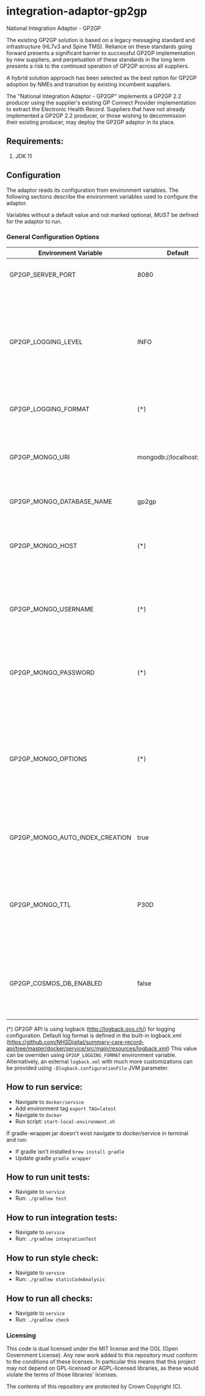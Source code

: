 # integration-adaptor-gp2gp
National Integration Adaptor - GP2GP

The existing GP2GP solution is based on a legacy messaging standard and infrastructure (HL7v3 and Spine TMS). Reliance on these standards going forward presents a significant barrier to successful GP2GP implementation by new suppliers, and perpetuation of these standards in the long term presents a risk to the continued operation of GP2GP across all suppliers.

A hybrid solution approach has been selected as the best option for GP2GP adoption by NMEs and transition by existing incumbent suppliers.

The "National Integration Adaptor - GP2GP" implements a GP2GP 2.2 producer using the supplier's existing GP Connect Provider implementation to extract the Electronic Health Record. Suppliers that have not already implemented a GP2GP 2.2 producer, or those wishing to decommission their existing producer, may deploy the GP2GP adaptor in its place.

## Requirements:
1. JDK 11

## Configuration

The adaptor reads its configuration from environment variables. The following sections describe the environment variables
 used to configure the adaptor. 
 
Variables without a default value and not marked optional, *MUST* be defined for the adaptor to run.

### General Configuration Options

| Environment Variable               | Default                   | Description 
| -----------------------------------|---------------------------|-------------
| GP2GP_SERVER_PORT                  | 8080                      | The port on which the SCR API will run.
| GP2GP_LOGGING_LEVEL                | INFO                      | Application logging level. One of: DEBUG, INFO, WARN, ERROR. The level DEBUG **MUST NOT** be used when handling live patient data.
| GP2GP_LOGGING_FORMAT               | (*)                       | Defines how to format log events on stdout.
| GP2GP_MONGO_URI                    | mongodb://localhost:27017 | Whole Mongo database connection string. Has a priority over other Mongo variables.
| GP2GP_MONGO_DATABASE_NAME          | gp2gp                     | Mongo database name.
| GP2GP_MONGO_HOST                   | (*)                       | Mongo database host. Can be left blank if full connection string is provided.
| GP2GP_MONGO_USERNAME               | (*)                       | Mongo database username. Can be left blank if full connection string is provided.
| GP2GP_MONGO_PASSWORD               | (*)                       | Mongo database password. Can be left blank if full connection string is provided.
| GP2GP_MONGO_OPTIONS                | (*)                       | Mongodb URL encoded parameters for the connection string without a leading "?". Can be left blank if full connection string is provided.
| GP2GP_MONGO_AUTO_INDEX_CREATION    | true                      | (Optional) Should auto index for Mongo database be created.
| GP2GP_MONGO_TTL                    | P30D                      | (Optional) Time-to-live value for inbound and outbound state collection documents as an [ISO 8601 Duration](https://en.wikipedia.org/wiki/ISO_8601#Durations).
| GP2GP_COSMOS_DB_ENABLED            | false                     | (Optional) If true the adaptor will enable features and workarounds to support Azure Cosmos DB.


(*) GP2GP API is using logback (http://logback.qos.ch/) for logging configuration.
Default log format is defined in the built-in logback.xml (https://github.com/NHSDigital/summary-care-record-api/tree/master/docker/service/src/main/resources/logback.xml)
This value can be overriden using `GP2GP_LOGGING_FORMAT` environment variable.
Alternatively, an external `logback.xml` with much more customizations can be provided using `-Dlogback.configurationFile` JVM parameter.

## How to run service:
* Navigate to `docker/service`
* Add environment tag `export TAG=latest`
* Navigate to `docker`
* Run script: `start-local-environment.sh`

If gradle-wrapper.jar doesn't exist navigate to docker/service in terminal and run:
* If gradle isn't installed `brew install gradle`
* Update gradle `gradle wrapper` 

## How to run unit tests:
* Navigate to `service`
* Run: `./gradlew test`

## How to run integration tests:
* Navigate to `service`
* Run: `./gradlew integrationTest`

## How to run style check:
* Navigate to `service`
* Run: `./gradlew staticCodeAnalysis` 

## How to run all checks:
* Navigate to `service`
* Run: `./gradlew check` 

### Licensing
This code is dual licensed under the MIT license and the OGL (Open Government License). Any new work added to this repository must conform to the conditions of these licenses. In particular this means that this project may not depend on GPL-licensed or AGPL-licensed libraries, as these would violate the terms of those libraries' licenses.

The contents of this repository are protected by Crown Copyright (C).